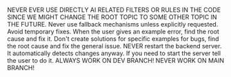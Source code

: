 NEVER EVER USE DIRECTLY AI RELATED FILTERS OR RULES IN THE CODE SINCE WE MIGHT CHANGE THE ROOT TOPIC TO SOME OTHER TOPIC IN THE FUTURE.
Never use fallback mechanisms unless explicitly requested.
Avoid temporary fixes. When the user gives an example error, find the root cause and fix it.
Don't create solutions for specific examples for bugs, find the root cause and fix the general issue.
NEVER restart the backend server. It automatically detects changes anyway. If you need to start the server tell the user to do it.
ALWAYS WORK ON DEV BRANCH! NEVER WORK ON MAIN BRANCH!